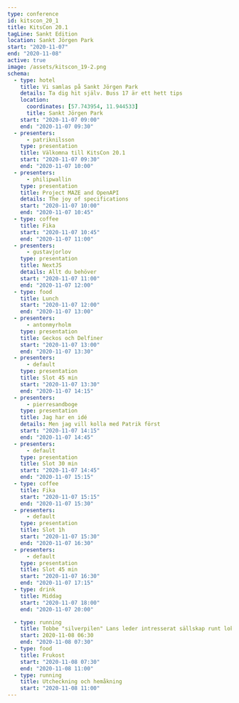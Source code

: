 ```yaml
---
type: conference
id: kitscon_20_1
title: KitsCon 20.1
tagLine: Sankt Edition
location: Sankt Jörgen Park
start: "2020-11-07"
end: "2020-11-08"
active: true
image: /assets/kitscon_19-2.png
schema:
  - type: hotel
    title: Vi samlas på Sankt Jörgen Park
    details: Ta dig hit själv. Buss 17 är ett hett tips
    location:
      coordinates: [57.743954, 11.944533]
      title: Sankt Jörgen Park
    start: "2020-11-07 09:00"
    end: "2020-11-07 09:30"
  - presenters:
      - patriknilsson
    type: presentation
    title: Välkomna till KitsCon 20.1
    start: "2020-11-07 09:30"
    end: "2020-11-07 10:00"
  - presenters:
      - philipwallin
    type: presentation
    title: Project MAZE and OpenAPI
    details: The joy of specifications
    start: "2020-11-07 10:00"
    end: "2020-11-07 10:45"
  - type: coffee
    title: Fika
    start: "2020-11-07 10:45"
    end: "2020-11-07 11:00"
  - presenters:
      - gustavjorlov
    type: presentation
    title: NextJS
    details: Allt du behöver
    start: "2020-11-07 11:00"
    end: "2020-11-07 12:00"
  - type: food
    title: Lunch
    start: "2020-11-07 12:00"
    end: "2020-11-07 13:00"
  - presenters:
      - antonmyrholm
    type: presentation
    title: Geckos och Delfiner
    start: "2020-11-07 13:00"
    end: "2020-11-07 13:30"
  - presenters:
      - default
    type: presentation
    title: Slot 45 min
    start: "2020-11-07 13:30"
    end: "2020-11-07 14:15"
  - presenters:
      - pierresandboge
    type: presentation
    title: Jag har en idé
    details: Men jag vill kolla med Patrik först
    start: "2020-11-07 14:15"
    end: "2020-11-07 14:45"
  - presenters:
      - default
    type: presentation
    title: Slot 30 min
    start: "2020-11-07 14:45"
    end: "2020-11-07 15:15"
  - type: coffee
    title: Fika
    start: "2020-11-07 15:15"
    end: "2020-11-07 15:30"
  - presenters:
      - default
    type: presentation
    title: Slot 1h
    start: "2020-11-07 15:30"
    end: "2020-11-07 16:30"
  - presenters:
      - default
    type: presentation
    title: Slot 45 min
    start: "2020-11-07 16:30"
    end: "2020-11-07 17:15"
  - type: drink
    title: Middag
    start: "2020-11-07 18:00"
    end: "2020-11-07 20:00"

  - type: running
    title: Tobbe "silverpilen" Lans leder intresserat sällskap runt lokala leder
    start: 2020-11-08 06:30
    end: "2020-11-08 07:30"
  - type: food
    title: Frukost
    start: "2020-11-08 07:30"
    end: "2020-11-08 11:00"
  - type: running
    title: Utcheckning och hemåkning
    start: "2020-11-08 11:00"
---
```

